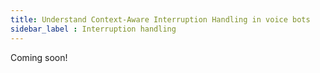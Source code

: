 ```yaml
---
title: Understand Context-Aware Interruption Handling in voice bots 
sidebar_label : Interruption handling
---
```


Coming soon!




